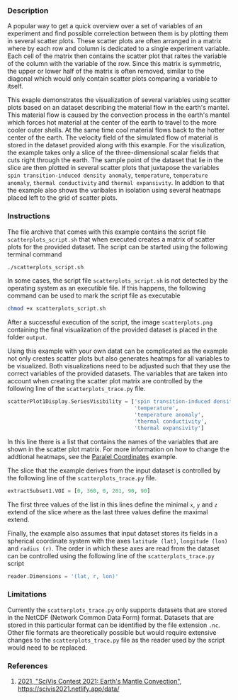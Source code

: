 ### Description ###
A popular way to get a quick overview over a set of variables of an experiment and find possible correlection between them is by plotting them in several scatter plots.
These scatter plots are often arranged in a matrix where by each row and column is dedicated to a single experiment variable.
Each cell of the matrix then contains the scatter plot that raltes the variable of the column with the variable of the row.
Since this matrix is symmetric, the upper or lower half of the matrix is often removed, similar to the diagonal which would only contain scatter plots comparing a variable to itself.

This exaple demonstrates the visualization of several variables using scatter plots based on an dataset describing the material flow in the earth's mantel.
This material flow is caused by the convection process in the earth's mantel which forces hot material at the center of the earth to travel to the more cooler outer shells.
At the same time cool material flows back to the hotter center of the earth.
The velocity field of the simulated flow of material is stored in the dataset provided along with this example.
For the visulization, the example takes only a slice of the three-dimensional scalar fields that cuts right through the earth.
The sample point of the dataset that lie in the slice are then plotted in several scatter plots that juxtapose the variables `spin transition-induced density anomaly`, `temperature`, `temperature anomaly`, `thermal conductivity` and `thermal expansivity`.
In addtion to that the example also shows the varibales in isolation using several heatmaps placed left to the grid of scatter plots.

### Instructions ###
The file archive that comes with this example contains the script file `scatterplots_script.sh` that when executed creates a matrix of scatter plots for the provided dataset.
The script can be started using the following terminal command
```bash
./scatterplots_script.sh
```
In some cases, the script file `scatterplots_script.sh` is not detected by the operating system as an executible file.
If this happens, the following command can be used to mark the script file as executable
```bash
chmod +x scatterplots_script.sh
```
After a successful execution of the script, the image `scatterplots.png` containing the final visualization of the provided dataset is placed in the folder `output`.

Using this example with your own datat can be complicated as the example not only creates scatter plots but also generates heatmps for all variables to be visualized.
Both visualizations need to be adjusted such that they use the correct variables of the provided datasets.
The variables that are taken into account when creating the scatter plot matrix are controlled by the following line of the `scatterplots_trace.py` file.
```python
scatterPlot1Display.SeriesVisibility = ['spin transition-induced density anomaly', 
                                        'temperature', 
                                        'temperature anomaly', 
                                        'thermal conductivity', 
                                        'thermal expansivity']
```
In this line there is a list that contains the names of the variables that are shown in the scatter plot matrix.
For more information on how to change the addtional heatmaps, see the <a href="/visualization?name=Parallel Coordinates">Paralel Coordinates</a> example.

The slice that the example derives from the input dataset is controlled by the following line of the `scatterplots_trace.py` file.
```python
extractSubset1.VOI = [0, 360, 0, 201, 90, 90]
```
The first three values of the list in this lines define the minimal `x`, `y` and `z` extend of the slice where as the last three values define the maximal extend.

Finally, the example also assumes that input dataset stores its fields in a spherical coordinate system with the axes `latitude (lat)`, `longitude (lon)` and `radius (r)`.
The order in which these axes are read from the dataset can be controlled using the following line of the `scatterplots_trace.py` script
```python
reader.Dimensions = '(lat, r, lon)'
```

### Limitations ###
Currently the `scatterplots_trace.py` only supports datasets that are stored in the NetCDF (Network Common Data Form) format.
Datasets that are stored in this particular format can be identified by the file extension `.nc`.
Other file formats are theoretically possible but would require extensive changes to the `scatterplots_trace.py` file as the reader used by the script would need to be replaced.

### References ###
1. [<span id="reference_dataset">2021, "SciVis Contest 2021: Earth's Mantle Convection", https://scivis2021.netlify.app/data/</span>](https://scivis2021.netlify.app/data/)